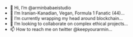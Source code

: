 - 👋 Hi, I’m @arminbabaeistudio
- 👀 I’m Iranian-Kanadian, Vegan, Formula 1 Fanatic (44)...
- 🌱 I’m currently wrapping my head around blockchain...
- 💞️ I’m looking to collaborate on complex ethical projects...
- 📫 How to reach me on twitter @keepyourarmin...

<!---
arminbabaeistudio/arminbabaeistudio is a ✨ special ✨ repository because its `README.md` (this file) appears on your GitHub profile.
You can click the Preview link to take a look at your changes.
--->
